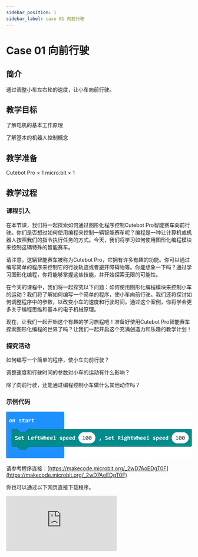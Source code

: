 ```yaml
---
sidebar_position: 1
sidebar_label: case 01 向前行驶
---
```


# Case 01 向前行驶

## 简介

通过调整小车左右轮的速度，让小车向前行驶。

[](./images/cutebot-pro-case-01-01.png)

## 教学目标

了解电机的基本工作原理

了解基本的机器人控制概念


## 教学准备

Cutebot Pro × 1
micro:bit × 1

## 教学过程

### 课程引入

在本节课，我们将一起探索如何通过图形化程序控制Cutebot Pro智能赛车向前行驶。你们是否想过如何使用编程来控制一辆智能赛车呢？编程是一种让计算机或机器人按照我们的指令执行任务的方式。今天，我们将学习如何使用图形化编程模块来控制这辆特殊的智能赛车。

请注意，这辆智能赛车被称为Cutebot Pro，它拥有许多有趣的功能。你可以通过编写简单的程序来控制它的行驶轨迹或者避开障碍物等。你能想象一下吗？通过学习图形化编程，你将能够掌握这些技能，并开始探索无限的可能性。

在今天的课程中，我们将一起探究以下问题：如何使用图形化编程模块来控制小车的运动？我们将了解如何编写一个简单的程序，使小车向前行驶。我们还将探讨如何调整程序中的参数，以改变小车的速度和行驶时间。通过这个案例，你将学会更多关于编程思维和基本的电子机械原理。

现在，让我们一起开始这个有趣的学习旅程吧！准备好使用Cutebot Pro智能赛车探索图形化编程的世界了吗？让我们一起开启这个充满创造力和乐趣的教学计划！

### 探究活动

如何编写一个简单的程序，使小车向前行驶？

调整速度和行驶时间的参数对小车的运动有什么影响？

除了向前行驶，还能通过编程控制小车做什么其他动作吗？

### 示例代码

![](./images/cutebot-pro-case-01-02.png)

请参考程序连接：[https://makecode.microbit.org/_2wD7AoEDgT0F](https://makecode.microbit.org/_2wD7AoEDgT0F)

你也可以通过以下网页直接下载程序。

<div
    style={{
        position: 'relative',
        paddingBottom: '60%',
        overflow: 'hidden',
    }}
>
    <iframe
        src="https://makecode.microbit.org/_2wD7AoEDgT0F"
        frameborder="0"
        sandbox="allow-popups allow-forms allow-scripts allow-same-origin"
        style={{
            position: 'absolute',
            width: '100%',
            height: '100%',
        }}
    />
</div>


### 案例展示
